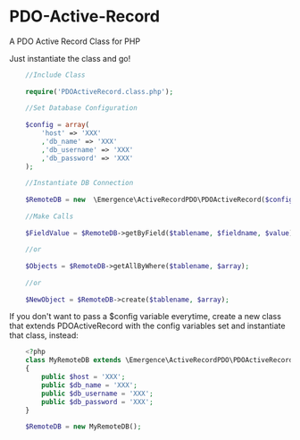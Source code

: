 PDO-Active-Record
=================

A PDO Active Record Class for PHP


Just instantiate the class and go!

```php
	//Include Class
	
	require('PDOActiveRecord.class.php');	
	
	//Set Database Configuration
	
	$config = array(
		'host' => 'XXX'
		,'db_name' => 'XXX'
		,'db_username' => 'XXX'
		,'db_password' => 'XXX'
	);
	
	//Instantiate DB Connection
	
	$RemoteDB = new  \Emergence\ActiveRecordPDO\PDOActiveRecord($config);
	
	//Make Calls
	
	$FieldValue = $RemoteDB->getByField($tablename, $fieldname, $value);
	
	//or
	
	$Objects = $RemoteDB->getAllByWhere($tablename, $array);
	
	//or 
	
	$NewObject = $RemoteDB->create($tablename, $array);
```


If you don't want to pass a $config variable everytime, create a new class that extends PDOActiveRecord with the config variables set and instantiate that class, instead:
```php
	<?php 
	class MyRemoteDB extends \Emergence\ActiveRecordPDO\PDOActiveRecord
	{
	  	public $host = 'XXX';
		public $db_name = 'XXX';
		public $db_username = 'XXX';
		public $db_password = 'XXX';
	}
	
	$RemoteDB = new MyRemoteDB();
```
